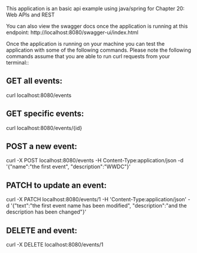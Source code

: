 This application is an basic api example using java/spring for Chapter 20: Web APIs and REST

You can also view the swagger docs once the application is running at this endpoint: http://localhost:8080/swagger-ui/index.html

Once the application is running on your machine you can test the application with some of the following commands. Please note the following commands assume that you are able to run curl requests from your terminal::

## GET all events:
curl localhost:8080/events

## GET specific events:
curl localhost:8080/events/{id}

## POST a new event:
curl -X POST localhost:8080/events -H Content-Type:application/json -d '{"name":"the first event", "description":"WWDC"}'

## PATCH to update an event:
curl -X PATCH localhost:8080/events/1 -H 'Content-Type:application/json' -d '{"text":"the first event name has been modified", "description":"and the description has been changed"}'

## DELETE and event:
curl -X DELETE localhost:8080/events/1
